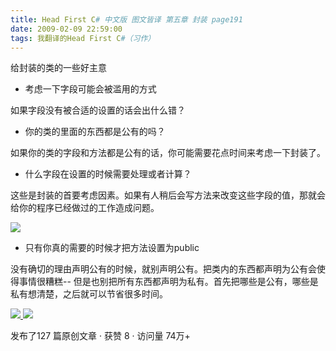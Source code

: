 ```yaml
---
title: Head First C# 中文版 图文皆译 第五章 封装 page191
date: 2009-02-09 22:59:00
tags: 我翻译的Head First C#（习作）
---
```

给封装的类的一些好主意

  

*  考虑一下字段可能会被滥用的方式 

如果字段没有被合适的设置的话会出什么错？

  

*  你的类的里面的东西都是公有的吗？ 

如果你的类的字段和方法都是公有的话，你可能需要花点时间来考虑一下封装了。

  

*  什么字段在设置的时候需要处理或者计算？ 

这些是封装的首要考虑因素。如果有人稍后会写方法来改变这些字段的值，那就会给你的程序已经做过的工作造成问题。

![](https://p-blog.csdn.net/images/p_blog_csdn_net/cuipengfei1/EntryImages/20090209/%E6%88%AA%E5%9B%BE01633698172342656250.jpg)

*  只有你真的需要的时候才把方法设置为public 

没有确切的理由声明公有的时候，就别声明公有。把类内的东西都声明为公有会使得事情很糟糕--
但是也别把所有东西都声明为私有。首先把哪些是公有，哪些是私有想清楚，之后就可以节省很多时间。



[ ![](https://profile.csdnimg.cn/5/2/5/3_cuipengfei1)
![](https://g.csdnimg.cn/static/user-reg-year/1x/11.png)
](https://blog.csdn.net/cuipengfei1)



发布了127 篇原创文章  ·  获赞 8  ·  访问量 74万+

